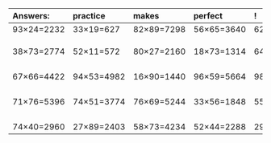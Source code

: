 | Answers: | practice | makes | perfect | ! |
| :--- | :--- | :--- | :--- | :--- |
| 93×24=2232 | 33×19=627 | 82×89=7298 | 56×65=3640 | 62×30=1860 | 
|   |   |   |   |   | 
|   |   |   |   |   | 
|   |   |   |   |   | 
| 38×73=2774 | 52×11=572 | 80×27=2160 | 18×73=1314 | 64×92=5888 | 
|   |   |   |   |   | 
|   |   |   |   |   | 
|   |   |   |   |   | 
|   |   |   |   |   | 
| 67×66=4422 | 94×53=4982 | 16×90=1440 | 96×59=5664 | 98×34=3332 | 
|   |   |   |   |   | 
|   |   |   |   |   | 
|   |   |   |   |   | 
|   |   |   |   |   | 
| 71×76=5396 | 74×51=3774 | 76×69=5244 | 33×56=1848 | 55×18=990 | 
|   |   |   |   |   | 
|   |   |   |   |   | 
|   |   |   |   |   | 
|   |   |   |   |   | 
| 74×40=2960 | 27×89=2403 | 58×73=4234 | 52×44=2288 | 29×38=1102 | 
